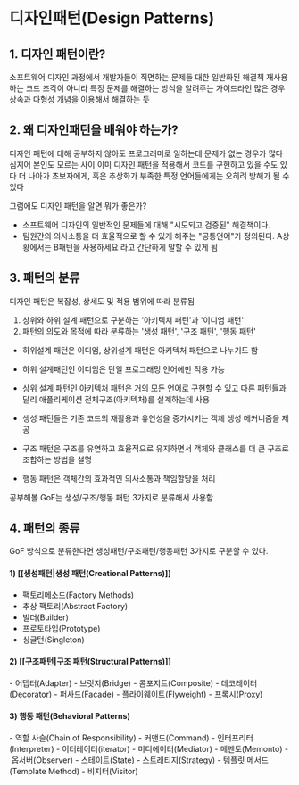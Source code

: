 # 디자인패턴(Design Patterns)

## 1. 디자인 패턴이란?  

소프트웨어 디자인 과정에서 개발자들이 직면하는 문제들 대한 일반화된 해결책
재사용하는 코드 조각이 아니라 특정 문제를 해결하는 방식을 알려주는 가이드라인
많은 경우 상속과 다형성 개념을 이용해서 해결하는 듯


## 2. 왜 디자인패턴을 배워야 하는가?

디자인 패턴에 대해 공부하지 않아도 프로그래머로 일하는데 문제가 없는 경우가 많다
심지어 본인도 모르는 사이 이미 디자인 패턴을 적용해서 코드를 구현하고 있을 수도 있다
더 나아가 초보자에게, 혹은 추상화가 부족한 특정 언어들에게는 오히려 방해가 될 수 있다

그럼에도 디자인 패턴을 알면 뭐가 좋은가?
- 소프트웨어 디자인의 일반적인 문제들에 대해 "시도되고 검증된" 해결책이다.
- 팀원간의 의사소통을 더 효율적으로 할 수 있게 해주는 "공통언어"가 정의된다.
	A상황에서는 B패턴을 사용하세요 라고 간단하게 말할 수 있게 됨


## 3. 패턴의 분류

디자인 패턴은 복잡성, 상세도 및 적용 범위에 따라 분류됨
1) 상위와 하위 설계 패턴으로 구분하는 '아키텍처 패턴'과 '이디엄 패턴'
2) 패턴의 의도와 목적에 따라 분류하는 '생성 패턴', '구조 패턴', '행동 패턴'

- 하위설계 패턴은 이디엄, 상위설계 패턴은 아키텍처 패턴으로 나누기도 함
- 하위 설계패턴인 이디엄은 단일 프로그래밍 언어에만 적용 가능
- 상위 설계 패턴인 아키텍처 패턴은 거의 모든 언어로 구현할 수 있고 다른 패턴들과 달리 애플리케이션 전체구조(아키텍처)를 설계하는데 사용

- 생성 패턴들은 기존 코드의 재활용과 유연성을 증가시키는 객체 생성 메커니즘을 제공
- 구조 패턴은 구조를 유연하고 효율적으로 유지하면서 객체와 클래스를 더 큰 구조로 조합하는 방법을 설명
- 행동 패턴은 객체간의 효과적인 의사소통과 책임할당을 처리

공부해볼 GoF는 생성/구조/행동 패턴 3가지로 분류해서 사용함


## 4. 패턴의 종류

GoF 방식으로 분류한다면 생성패턴/구조패턴/행동패턴 3가지로 구분할 수 있다.

#### 1) [[생성패턴|생성 패턴(Creational Patterns)]]
- 팩토리메소드(Factory Methods)
- 추상 팩토리(Abstract Factory)
- 빌더(Builder)
- 프로토타입(Prototype)
- 싱글턴(Singleton)

#### 2) [[구조패턴|구조 패턴(Structural Patterns)]]
- 어댑터(Adapter)
- 브릿지(Bridge)
- 콤포지트(Composite)
- 데코레이터(Decorator)
- 퍼사드(Facade)
- 플라이웨이트(Flyweight)
- 프록시(Proxy)

#### 3) 행동 패턴(Behavioral Patterns)
- 역할 사슬(Chain of Responsibility)
- 커맨드(Command)
- 인터프리터(Interpreter)
- 이터레이터(iterator)
- 미디에이터(Mediator)
- 메멘토(Memonto)
- 옵서버(Observer)
- 스테이트(State)
- 스트래티지(Strategy)
- 템플릿 메서드(Template Method)
- 비지터(Visitor)
